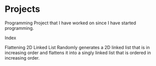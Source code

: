 # Projects
Programming Project that I have worked on since I have started programming.

Index 

Flattening 2D Linked List
Randomly generates a 2D linked list that is in increasing order 
and flattens it into a singly linked list that is ordered in increasing order.


